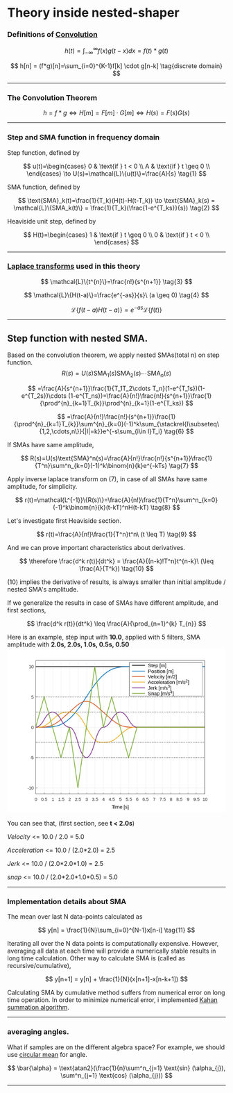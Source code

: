# Theory inside nested-shaper

### Definitions of [Convolution](https://brianmcfee.net/dstbook-site/content/ch10-convtheorem/ConvolutionTheorem.html)

$$
h(t) = \int_{-\infty}^{\infty}f(x)g(t-x)dx=f(t)*g(t) \tag{continuous domain}
$$

$$
h[n] = (f*g)[n]=\sum_{i=0}^{K-1}f[k] \cdot g[n-k] \tag{discrete domain}
$$

----------------------------------------------

### The Convolution Theorem

$$
h = f * g \iff H[m] = F[m] \cdot G[m] \iff H(s)= F(s)G(s)
$$

----------------------------------------------

### Step and SMA function in frequency domain

Step function, defined by

$$
u(t)=\begin{cases}
0 & \text{if } t < 0 \\
A & \text{if } t \geq 0 \\
\end{cases} \to U(s)=\mathcal{L}\{u(t)\}=\frac{A}{s} \tag{1}
$$

SMA function, defined by

$$
\text{SMA}_k(t)=\frac{1}{T_k}(H(t)-H(t-T_k)) \to \text{SMA}_k(s) = \mathcal{L}\{SMA_k(t)\} = \frac{1}{T_k}(\frac{1-e^{T_ks}}{s}) \tag{2}
$$

Heaviside unit step, defined by

$$
H(t)=\begin{cases}
1 & \text{if } t \geq 0 \\
0 & \text{if } t < 0 \\
\end{cases}
$$

----------------------------------------------

### [Laplace transforms](https://www.vyssotski.ch/BasicsOfInstrumentation/LaplaceTransform.pdf) used in this theory

$$
\mathcal{L}\{t^{n}\}=\frac{n!}{s^{n+1}} \tag{3}
$$

$$
\mathcal{L}\{H(t-a)\}=\frac{e^{-as}}{s}\ (a \geq 0) \tag{4}
$$

$$
\mathcal{L}\{f(t-a)H(t-a)\}=e^{-as}\mathcal{L}\{f(t)\} \tag{5}
$$

----------------------------------------------

## Step function with nested SMA.

Based on the convolution theorem, we apply nested SMAs(total n) on step function. 
$$
R(s)=U(s)\text{SMA}_1(s)\text{SMA}_2(s)\cdots\text{SMA}_n(s)
$$

$$
=\frac{A}{s^{n+1}}\frac{1}{T_1T_2\cdots T_n}(1-e^{T_1s})(1-e^{T_2s})\cdots (1-e^{T_ns})=\frac{A}{n!}\frac{n!}{s^{n+1}}\frac{1}{\prod^{n}_{k=1}T_{k}}\prod^{n}_{k=1}(1-e^{T_ks})
$$

$$
=\frac{A}{n!}\frac{n!}{s^{n+1}}\frac{1}{\prod^{n}_{k=1}T_{k}}\sum^{n}_{k=0}(-1)^k\sum_{\stackrel{I\subseteq\{1,2,\cdots,n\}}{|I|=k}}e^{-s\sum_{i\in I}T_i} \tag{6}
$$

If SMAs have same amplitude, 

$$
R(s)=U(s)\text{SMA}^n(s)=\frac{A}{n!}\frac{n!}{s^{n+1}}\frac{1}{T^n}\sum^n_{k=0}(-1)^k\binom{n}{k}e^{-kTs} \tag{7}
$$

Apply inverse laplace transform on (7), in case of all SMAs have same amplitude, for simplicity.

$$
r(t)=\mathcal{L^{-1}}\{R(s)\}=\frac{A}{n!}\frac{1}{T^n}\sum^n_{k=0}(-1)^k\binom{n}{k}(t-kT)^nH(t-kT) \tag{8}
$$

Let's investigate first Heaviside section.

$$
r(t)=\frac{A}{n!}\frac{1}{T^n}t^n\ (t \leq T) \tag{9}
$$

And we can prove important characteristics about derivatives.

$$
\therefore \frac{d^k r(t)}{dt^k} = \frac{A}{(n-k)!T^n}t^{n-k}\ (\leq \frac{A}{T^k}) \tag{10}
$$

(10) implies the derivative of results, is always smaller than initial amplitude / nested SMA's amplitude. 

If we generalize the results in case of SMAs have different amplitude, and first sections, 

$$
\frac{d^k r(t)}{dt^k} \leq \frac{A}{\prod_{n=1}^{k} T_{n}}
$$

Here is an example, step input with **10.0**, applied with 5 filters,
SMA amplitude with **2.0s, 2.0s, 1.0s, 0.5s, 0.50**
![example](image/euclidean_step.png)

You can see that, (first section, see **t < 2.0s**)

*Velocity*      <= 10.0 / 2.0 = 5.0

*Acceleration*  <= 10.0 / (2.0\*2.0) = 2.5

*Jerk*          <= 10.0 / (2.0\*2.0\*1.0) = 2.5

*snap*          <= 10.0 / (2.0\*2.0\*1.0\*0.5) = 5.0

----------------------------------------------

### Implementation details about SMA
The mean over last N data-points calculated as 

$$
y[n] = \frac{1}{N}\sum_{i=0}^{N-1}x[n-i] \tag{11}
$$

Iterating all over the N data points is computationally expensive. 
However, averaging all data at each time will provide a numerically stable results in long time calculation.
Other way to calculate SMA is (called as recursive/cumulative),

$$ 
y[n+1] = y[n] + \frac{1}{N}(x[n+1]-x[n-k+1])
$$

Calculating SMA by cumulative method suffers from numerical error on long time operation. 
In order to minimize numerical error, i implemented [Kahan summation algorithm](https://en.wikipedia.org/wiki/Kahan_summation_algorithm). 

----------------------------------------------

### averaging angles.
What if samples are on the different algebra space? For example, we should use [circular mean](https://en.wikipedia.org/wiki/Circular_mean) for angle. 

$$
\bar{\alpha} = \text{atan2}(\frac{1}{n}\sum^n_{j=1} \text{sin} (\alpha_{j}), \sum^n_{j=1} \text{cos} (\alpha_{j}))
$$

----------------------------------------------